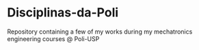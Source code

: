 # Disciplinas-da-Poli
Repository containing a few of my works during my mechatronics engineering courses @ Poli-USP
